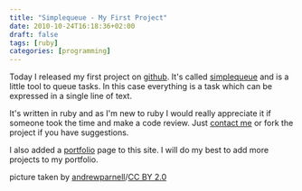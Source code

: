 ```yaml
---
title: "Simplequeue - My First Project"
date: 2010-10-24T16:18:36+02:00
draft: false
tags: [ruby]
categories: [programming]
---
```


Today I released my first project on [github](http://github.com/leifg/simplequeue). It's called [simplequeue](http://github.com/leifg/simplequeue) and is a little tool to queue tasks. In this case everything is a task which can be expressed in a single line of text.

It's written in ruby and as I'm new to ruby I would really appreciate it if someone took the time and make a code review. Just [contact me](http://grepthepipe.com/contact.html) or fork the project if you have suggestions.

I also added a [portfolio](http://grepthepipe.com/portfolio.html) page to this site. I will do my best to add more projects to my portfolio.

picture taken by [andrewparnell](http://www.flickr.com/photos/andrewparnell/315009749/)/[CC BY 2.0](http://creativecommons.org/licenses/by/2.0/)
